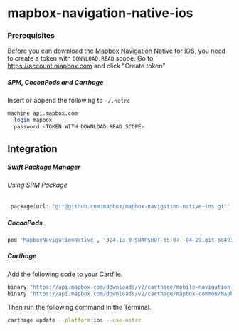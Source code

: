 # mapbox-navigation-native-ios

### Prerequisites

Before you can download the [Mapbox Navigation Native](https://github.com/mapbox/mapbox-navigation-native) for iOS, you need to create a token with `DOWNLOAD:READ` scope.
Go to https://account.mapbox.com and click "Create token"

##### SPM, CocoaPods and Carthage
Insert or append the following to `~/.netrc`

```bash
machine api.mapbox.com
  login mapbox
  password <TOKEN WITH DOWNLOAD:READ SCOPE>
```

## Integration

##### Swift Package Manager

###### Using SPM Package

```swift
.package(url: "git@github.com:mapbox/mapbox-navigation-native-ios.git", from: "324.13.0-SNAPSHOT-05-07--04-29.git-bd49341-SNAPSHOT.0507T1058Z.06ffe9a"),
```

##### CocoaPods

```ruby
pod 'MapboxNavigationNative', '324.13.0-SNAPSHOT-05-07--04-29.git-bd49341-SNAPSHOT.0507T1058Z.06ffe9a'
```

##### Carthage

Add the following code to your Cartfile.

```bash
binary "https://api.mapbox.com/downloads/v2/carthage/mobile-navigation-native/MapboxNavigationNative.json" == 324.13.0-SNAPSHOT-05-07--04-29.git-bd49341-SNAPSHOT.0507T1058Z.06ffe9a
binary "https://api.mapbox.com/downloads/v2/carthage/mapbox-common/MapboxCommon-ios.json" == 24.13.0-SNAPSHOT-05-07--04-29.git-bd49341
```

Then run the following command in the Terminal.
```bash
carthage update --platform ios --use-netrc
```
